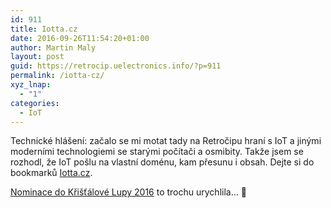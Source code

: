```yaml
---
id: 911
title: Iotta.cz
date: 2016-09-26T11:54:20+01:00
author: Martin Maly
layout: post
guid: https://retrocip.uelectronics.info/?p=911
permalink: /iotta-cz/
xyz_lnap:
  - "1"
categories:
  - IoT
---
```

Technické hlášení: začalo se mi motat tady na Retročipu hraní s IoT a jinými moderními technologiemi se starými počítači a osmibity. Takže jsem se rozhodl, že IoT pošlu na vlastní doménu, kam přesunu i obsah. Dejte si do bookmarků [Iotta.cz](https://iotta.cz).

[Nominace do Křišťálové Lupy 2016](https://kristalova.lupa.cz/hlasovani/?setSubjects=906) to trochu urychlila&#8230; 🙂